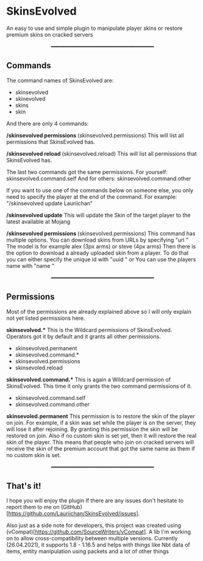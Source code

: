 # SkinsEvolved
  
An easy to use and simple plugin to manipulate player skins 
or restore premium skins on cracked servers

<p style="text-align: center;">━━━━━━━━━━━━━━━━━━━━━━━━━━━━━━━━</p>

## Commands

The command names of SkinsEvolved are:
- skinsevolved
- skinevolved
- skins
- skin

And there are only 4 commands:

<B>/skinsevolved permissions </B>(skinsevolved.permissions)
This will list all permissions that SkinsEvolved has.

<B>/skinsevolved reload </B>(skinsevolved.reload)
This will list all permissions that SkinsEvolved has.


The last two commands got the same permissions.
For yourself: skinsevolved.command.self
And for others: skinsevolved.command.other

If you want to use one of the commands below on someone else, you only need to specify the player at the end of the command.
For example: "/skinsevolved update Lauriichan"

<B>/skinsevolved update</B>
This will update the Skin of the target player to the latest available at Mojang

<B>/skinsevolved permissions </B>(skinsevolved.permissions)
This command has multiple options.
You can download skins from URLs by specifying "url <URL> <Model>"
The model is for example alex (3px arms) or steve (4px arms)
Then there is the option to download a already uploaded skin from a player.
To do that you can either specify the unique id with "uuid <UniqueId>" or
You can use the players name with "name <PlayerName>"

<p style="text-align: center;">━━━━━━━━━━━━━━━━━━━━━━━━━━━━━━━━</p>

## Permissions

Most of the permissions are already explained above so I will only explain not yet listed permissions here.

<B>skinsevolved.*</B>
This is the Wildcard permissions of SkinsEvolved.
Operators got it by default and it grants all other permissions.
- skinsevolved.permanent
- skinsevolved.command.*
- skinsevolved.permissions
- skinsevoled.reload

<B>skinsevolved.command.*</B>
This is again a Wildcard permission of SkinsEvolved.
This time it only grants the two command permissions of it.
- skinsevolved.command.self
- skinsevolved.command.other

<B>skinsevoled.permanent</B>
This permission is to restore the skin of the player on join.
For example, if a skin was set while the player is on the server, they will lose it after rejoining.
By granting this permission the skin will be restored on join.
Also if no custom skin is set yet, then it will restore the real skin of the player.
This means that people who join on cracked servers will receive the skin of the premium account that got the same name as them if no custom skin is set.

<p style="text-align: center;">━━━━━━━━━━━━━━━━━━━━━━━━━━━━━━━━</p>

## That's it!

I hope you will enjoy the plugin
If there are any issues don't hesitate to report them to me on (GitHub)[https://github.com/Lauriichan/SkinsEvolved/issues].

Also just as a side note for developers, this project was created using (vCompat)[https://github.com/SourceWriters/vCompat].
A lib I'm working on to allow cross-compatibility between multiple versions.
Currently (26.04.2021), it supports 1.8 - 1.16.5 and helps with things like Nbt data of items, entity manipulation using packets and a lot of other things
